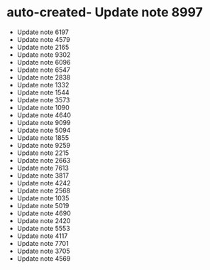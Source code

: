 # auto-created- Update note 8997
- Update note 6197
- Update note 4579
- Update note 2165
- Update note 9302
- Update note 6096
- Update note 6547
- Update note 2838
- Update note 1332
- Update note 1544
- Update note 3573
- Update note 1090
- Update note 4640
- Update note 9099
- Update note 5094
- Update note 1855
- Update note 9259
- Update note 2215
- Update note 2663
- Update note 7613
- Update note 3817
- Update note 4242
- Update note 2568
- Update note 1035
- Update note 5019
- Update note 4690
- Update note 2420
- Update note 5553
- Update note 4117
- Update note 7701
- Update note 3705
- Update note 4569
